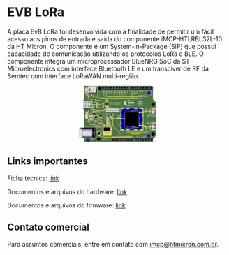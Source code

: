 # EVB LoRa

A placa EvB LoRa foi desenvolvida com a finalidade de permitir um fácil acesso aos pinos de entrada e saída do componente iMCP-HTLRBL32L-10 da HT Micron. O componente é um System-in-Package (SiP) que possui capacidade de comunicação utilizando os protocolos LoRa e BLE. O componente integra um microprocessador BlueNRG SoC da ST Microelectronics com interface Bluetooth LE e um transciver de RF da Semtec com interface LoRaWAN multi-região.

<div align="center">
  <img src='https://github.com/Hana-Electronics/EVB-LoRaWAN-HTLRBL32L/blob/master/Hardware/Images/evb-lora.png' id="topology" height="35%" width="35%"/>
</div>


## Links importantes

Ficha técnica: [link](https://github.com/Hana-Electronics/EVB-LoRaWAN-HTLRBL32L/blob/master/Hardware/EvB%20LoRa%20ICA.pdf)

Documentos e arquivos do hardware: [link](https://github.com/Hana-Electronics/EVB-LoRaWAN-HTLRBL32L/tree/master/Hardware)

Documentos e arquivos do firmware: [link](https://github.com/Hana-Electronics/EVB-LoRaWAN-HTLRBL32L/tree/master/Firmware)

## Contato comercial

Para assuntos comerciais, entre em contato com imcp@htmicron.com.br.

